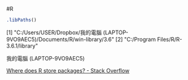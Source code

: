 #R 

```r
.libPaths()
```

[1] "C:/Users/USER/Dropbox/我的電腦 (LAPTOP-9VO9AEC5)/Documents/R/win-library/3.6"
[2] "C:/Program Files/R/R-3.6.1/library"  

我的電腦 (LAPTOP-9VO9AEC5)

[Where does R store packages? - Stack Overflow](https://stackoverflow.com/questions/2615128/where-does-r-store-packages)
